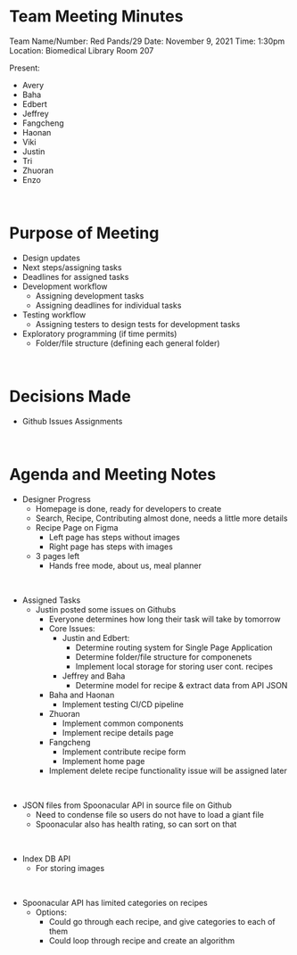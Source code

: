 # Team Meeting Minutes #
Team Name/Number: Red Pands/29
Date: November 9, 2021
Time: 1:30pm
Location: Biomedical Library Room 207

Present:
- Avery
- Baha
- Edbert
- Jeffrey
- Fangcheng
- Haonan
- Viki
- Justin
- Tri
- Zhuoran
- Enzo

<br>

# Purpose of Meeting #
- Design updates
- Next steps/assigning tasks
- Deadlines for assigned tasks
- Development workflow
    - Assigning development tasks
    - Assigning deadlines for individual tasks
- Testing workflow
    - Assigning testers to design tests for development tasks
- Exploratory programming (if time permits)
    - Folder/file structure (defining each general folder)

<br>

# Decisions Made #
- Github Issues Assignments

<br>

# Agenda and Meeting Notes #
- Designer Progress
    - Homepage is done, ready for developers to create
    - Search, Recipe, Contributing almost done, needs a little more details
    - Recipe Page on Figma
        - Left page has steps without images
        - Right page has steps with images
    - 3 pages left
        - Hands free mode, about us, meal planner

<br>

- Assigned Tasks
    - Justin posted some issues on Githubs
        - Everyone determines how long their task will take by tomorrow
        - Core Issues:
            - Justin and Edbert:
                - Determine routing system for Single Page Application 
                - Determine folder/file structure for componenets 
                - Implement local storage for storing user cont. recipes
            - Jeffrey and Baha
                - Determine model for recipe & extract data from API JSON
        - Baha and Haonan
            - Implement testing CI/CD pipeline
        - Zhuoran
            - Implement common components 
            - Implement recipe details page        
        - Fangcheng
            - Implement contribute recipe form
            - Implement home page
        - Implement delete recipe functionality issue will be assigned later

<br>

- JSON files from Spoonacular API in source file on Github
    - Need to condense file so users do not have to load a giant file
    - Spoonacular also has health rating, so can sort on that

<br>

- Index DB API
    - For storing images

<br>

- Spoonacular API has limited categories on recipes
    - Options:
        - Could go through each recipe, and give categories to each of them
        - Could loop through recipe and create an algorithm